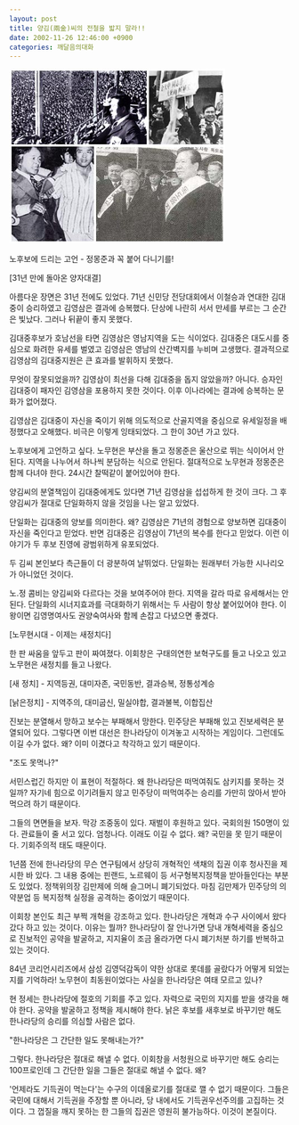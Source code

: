 ```yaml
---
layout: post
title: 양김(兩金)씨의 전철을 밟지 말라!!
date: 2002-11-26 12:46:00 +0900
categories: 깨달음의대화
---
```

<img src="./files/attach/images/198/757/1038282360.jpg" border="0" alt="" />  
  
노후보에 드리는 고언 - 정몽준과 꼭 붙어 다니기를!
  

  
[31년 만에 돌아온 양자대결]
  
아름다운 장면은 31년 전에도 있었다. 71년 신민당 전당대회에서 이철승과 연대한 김대중이 승리하였고 김영삼은 결과에 승복했다. 단상에 나란히 서서 만세를 부르는 그 순간은 빛났다. 그러나 뒤끝이 좋지 못했다.
  

  
김대중후보가 호남선을 타면 김영삼은 영남지역을 도는 식이었다. 김대중은 대도시를 중심으로 화려한 유세를 벌였고 김영삼은 영남의 산간벽지를 누비며 고생했다. 결과적으로 김영삼의 김대중지원은 큰 효과를 발휘하지 못했다.
  

  
무엇이 잘못되었을까? 김영삼이 최선을 다해 김대중을 돕지 않았을까? 아니다. 승자인 김대중이 패자인 김영삼을 포용하지 못한 것이다. 이후 이나라에는 결과에 승복하는 문화가 없어졌다.
  

  
김영삼은 김대중이 자신을 죽이기 위해 의도적으로 산골지역을 중심으로 유세일정을 배정했다고 오해했다. 비극은 이렇게 잉태되었다. 그 한이 30년 가고 있다.
  

  
노후보에게 고언하고 싶다. 노무현은 부산을 돌고 정몽준은 울산으로 뛰는 식이어서 안된다. 지역을 나누어서 하나씩 분담하는 식으로 안된다. 절대적으로 노무현과 정몽준은 함께 다녀야 한다. 24시간 찰떡같이 붙어있어야 한다.
  

  
양김씨의 분열책임이 김대중에게도 있다면 71년 김영삼을 섭섭하게 한 것이 크다. 그 후 양김씨가 절대로 단일화하지 않을 것임을 나는 알고 있었다.
  

  
단일화는 김대중의 양보를 의미한다. 왜? 김영삼은 71년의 경험으로 양보하면 김대중이 자신을 죽인다고 믿었다. 반면 김대중은 김영삼이 71년의 복수를 한다고 믿었다. 이런 이야기가 두 후보 진영에 광범위하게 유포되었다.
  

  
두 김씨 본인보다 측근들이 더 광분하여 날뛰었다. 단일화는 원래부터 가능한 시나리오가 아니었던 것이다.
  

  
노.정 콤비는 양김씨와 다르다는 것을 보여주어야 한다. 지역을 갈라 따로 유세해서는 안된다. 단일화의 시너지효과를 극대화하기 위해서는 두 사람이 항상 붙어있어야 한다. 이왕이면 김영명여사도 권양숙여사와 함께 손잡고 다녔으면 좋겠다.
  

  

  
[노무현시대 - 이제는 새정치다]
  
한 판 싸움을 앞두고 판이 짜여졌다. 이회창은 구태의연한 보혁구도를 들고 나오고 있고 노무현은 새정치를 들고 나왔다.
  

  
[새 정치] - 지역등권, 대미자존, 국민동반, 결과승복, 정통성계승
  
[낡은정치] - 지역주의, 대미굽신, 밀실야합, 결과불복, 이합집산
  

  
진보는 분열해서 망하고 보수는 부패해서 망한다. 민주당은 부패해 있고 진보세력은 분열되어 있다. 그렇다면 이번 대선은 한나라당이 이겨놓고 시작하는 게임이다. 그런데도 이길 수가 없다. 왜? 이미 이겼다고 착각하고 있기 때문이다.
  

  
"조도 못먹나?"
  

  
서민스럽긴 하지만 이 표현이 적절하다. 왜 한나라당은 떠먹여줘도 삼키지를 못하는 것일까? 자기네 힘으로 이기려들지 않고 민주당이 떠먹여주는 승리를 가만히 앉아서 받아먹으려 하기 때문이다.
  

  
그들의 면면들을 보자. 막강 조중동이 있다. 재벌이 후원하고 있다. 국회의원 150명이 있다. 관료들이 줄 서고 있다. 엄청나다. 이래도 이길 수 없다. 왜? 국민을 못 믿기 때문이다. 기회주의적 태도 때문이다.
  

  
1년쯤 전에 한나라당의 무슨 연구팀에서 상당히 개혁적인 색채의 집권 이후 청사진을 제시한 바 있다. 그 내용 중에는 핀랜드, 노르웨이 등 서구형복지정책을 받아들인다는 부분도 있었다. 정책위의장 김만제에 의해 슬그머니 폐기되었다. 마침 김만제가 민주당의 의약분업 등 복지정책 실정을 공격하는 중이었기 때문이다.
  

  
이회창 본인도 최근 부쩍 개혁을 강조하고 있다. 한나라당은 개혁과 수구 사이에서 왔다갔다 하고 있는 것이다. 이유는 뭘까? 한나라당이 잘 안나가면 당내 개혁세력을 중심으로 진보적인 공약을 발굴하고, 지지율이 조금 올라가면 다시 폐기처분 하기를 반복하고 있는 것이다.
  

  
84년 코리언시리즈에서 삼성 김영덕감독이 약한 상대로 롯데를 골랐다가 어떻게 되었는지를 기억하라! 노무현이 최동원이었다는 사실을 한나라당은 여태 모르고 있나?
  

  
현 정세는 한나라당에 절호의 기회를 주고 있다. 자력으로 국민의 지지를 받을 생각을 해야 한다. 공약을 발굴하고 정책을 제시해야 한다. 낡은 후보를 새후보로 바꾸기만 해도 한나라당의 승리를 의심할 사람은 없다.
  

  
"한나라당은 그 간단한 일도 못해내는가?"
  

  
그렇다. 한나라당은 절대로 해낼 수 없다. 이회창을 서청원으로 바꾸기만 해도 승리는 100프로인데 그 간단한 일을 그들은 절대로 해낼 수 없다. 왜?
  

  
'언제라도 기득권이 먹는다'는 수구의 이데올로기를 절대로 깰 수 없기 때문이다. 그들은 국민에 대해서 기득권을 주장할 뿐 아니라, 당 내에서도 기득권우선주의를 고집하는 것이다. 그 껍질을 깨지 못하는 한 그들의 집권은 영원히 불가능하다. 이것이 본질이다.